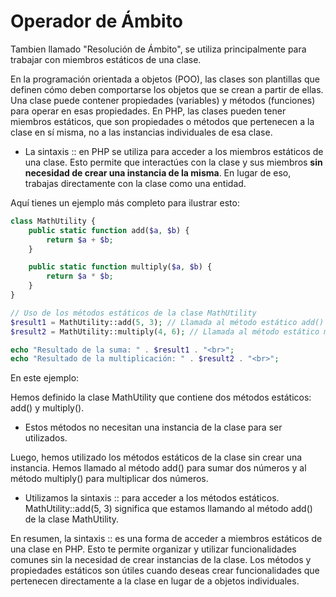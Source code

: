 # Operador de Ámbito
Tambien llamado "Resolución de Ámbito", se utiliza principalmente para trabajar con miembros estáticos de una clase.

En la programación orientada a objetos (POO), las clases son plantillas que definen cómo deben comportarse los objetos que se crean a partir de ellas. Una clase puede contener propiedades (variables) y métodos (funciones) para operar en esas propiedades. En PHP, las clases pueden tener miembros estáticos, que son propiedades o métodos que pertenecen a la clase en sí misma, no a las instancias individuales de esa clase.

+ La sintaxis :: en PHP se utiliza para acceder a los miembros estáticos de una clase. Esto permite que interactúes con la clase y sus miembros **sin necesidad de crear una instancia de la misma**. En lugar de eso, trabajas directamente con la clase como una entidad.

Aquí tienes un ejemplo más completo para ilustrar esto:

``` php
class MathUtility {
    public static function add($a, $b) {
        return $a + $b;
    }

    public static function multiply($a, $b) {
        return $a * $b;
    }
}

// Uso de los métodos estáticos de la clase MathUtility
$result1 = MathUtility::add(5, 3); // Llamada al método estático add()
$result2 = MathUtility::multiply(4, 6); // Llamada al método estático multiply()

echo "Resultado de la suma: " . $result1 . "<br>";
echo "Resultado de la multiplicación: " . $result2 . "<br>";

```
En este ejemplo:

Hemos definido la clase MathUtility que contiene dos métodos estáticos: add() y multiply().
+ Estos métodos no necesitan una instancia de la clase para ser utilizados.

Luego, hemos utilizado los métodos estáticos de la clase sin crear una instancia. Hemos llamado al método add() para sumar dos números y al método multiply() para multiplicar dos números.

+ Utilizamos la sintaxis :: para acceder a los métodos estáticos. MathUtility::add(5, 3) significa que estamos llamando al método add() de la clase MathUtility.

En resumen, la sintaxis :: es una forma de acceder a miembros estáticos de una clase en PHP. Esto te permite organizar y utilizar funcionalidades comunes sin la necesidad de crear instancias de la clase. Los métodos y propiedades estáticos son útiles cuando deseas crear funcionalidades que pertenecen directamente a la clase en lugar de a objetos individuales.